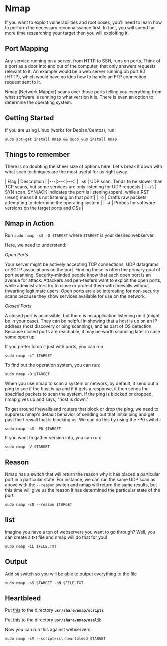 # Nmap

If you want to exploit vulnerabilities and root boxes, you'll need to learn how to perform the necessary reconnaissance first.
In fact, you will spend far more time researching your target then you will exploiting it.

## Port Mapping

Any service running on a server, from HTTP to SSH, runs on ports. Think of a port as a door into and out of the computer,
that only answers requests relevant to it. An example would be a web server running on port 80 (HTTP), which would have no
idea how to handle an FTP connection request sent to it.

Nmap (Network Mapper) scans over those ports telling you everything from what software is running to what version it is.
There is even an option to determine the operating system.


## Getting Started

If you are using Linux (works for Debian/Centos), run:

`sudo apt-get install nmap && sudo yum install nmap`


## Things to remember


There is no doubting the sheer size of options here. Let's break it down with what scan techniques are the most useful for us right away.

| Flag | Description |
|---|:---:|---:|
| `-sU` | UDP scan. Tends to be slower than TCP scans, but some services are only listening for UDP requests |
| `-sS` | SYN scan. SYN/ACK indicates the port is listening (open), while a RST (reset) means it's not listening on that port |
| `-O` | Crafts raw packets attempting to determine the operating system |
| `-A` | Probes for software versions on the target ports and OSs |

## Nmap in Action

Run `sudo nmap -sS -O $TARGET` where `$TARGET` is your desired webserver.

Here, we need to understand:

*Open Ports*

Your server might be actively accepting TCP connections, UDP datagrams or SCTP associations on the port. Finding these is often the primary goal of port scanning. Security-minded people know that each open port is an avenue for attack. Attackers and pen-testers want to exploit the open ports, while administrators try to close or protect them with firewalls without thwarting legitimate users. Open ports are also interesting for non-security scans because they show services available for use on the network.

*Closed Ports*

 A closed port is accessible, but there is no application listening on it (might be in your case). They can be helpful in showing that a host is up on an IP address (host discovery or ping scanning), and as part of OS detection. Because closed ports are reachable, it may be worth scanning later in case some open up.

 If you prefer to do it just with ports, you can run

 `sudo nmap -sT $TARGET`

To find out the operation system, you can run:

`sudo nmap -O $TARGET`

When you use nmap to scan a system or network, by default, it send out a ping to see if the host is up and if it gets a response, it then sends the specified packets to scan the system. If the ping is blocked or dropped, nmap gives up and says, "host is down."

To get around firewalls and routers that block or drop the ping, we need to suppress nmap's default behavior of sending out that initial ping and get past the firewall that is blocking us. We can do this by using the -P0 switch:

`sudo nmap -sS -P0 $TARGET`


If you want to gather version info, you can run:

`sudo nmap -V $TARGET`

## Reason

Nmap has a switch that will return the reason why it has placed a particular port in a particular state. For instance, we can run the same UDP scan as above with the `--reason` switch and nmap will return the same results, but this time will give us the reason it has determined the particular state of the port.

`sudo nmap -sU --reason $TARGET`

## list

Imagine you have a ton of webservers you want to go through? Well, you can create a txt file and nmap will do that for you!

`sudo nmap -iL $FILE.TXT`

## Output

Add `oN` switch so you will be able to output everything to the file

`sudo nmap -sS $TARGET -oN $FILE.TXT`


## Heartbleed

Put <a href="https://svn.nmap.org/nmap/scripts/ssl-heartbleed.nse">this</a> to the directory **`usr/share/nmap/scripts`**

Put <a href="https://svn.nmap.org/nmap/nselib/tls.lua">this</a> to the directory **`usr/share/nmap/nselib`**

Now you can run this against webservers:

`sudo nmap -sV --script=ssl-heartbleed $TARGET`
